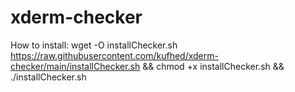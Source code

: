 # xderm-checker

How to install:
wget -O installChecker.sh https://raw.githubusercontent.com/kufhed/xderm-checker/main/installChecker.sh && chmod +x installChecker.sh && ./installChecker.sh
